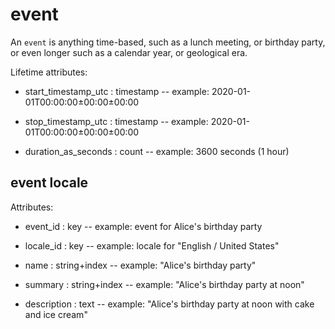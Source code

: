 # event

An `event` is anything time-based, such as a lunch meeting, or birthday party, or even longer such as a calendar year, or geological era.

Lifetime attributes:

* start_timestamp_utc : timestamp -- example: 2020-01-01T00:00:00±00:00±00:00

* stop_timestamp_utc : timestamp -- example: 2020-01-01T00:00:00±00:00±00:00

* duration_as_seconds : count -- example: 3600 seconds (1 hour)


## event locale

Attributes:

* event_id : key -- example: event for Alice's birthday party

* locale_id : key -- example: locale for "English / United States"

* name : string+index -- example: "Alice's birthday party"

* summary : string+index -- example: "Alice's birthday party at noon"

* description : text -- example: "Alice's birthday party at noon with cake and ice cream"

